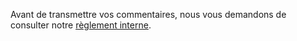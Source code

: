 Avant de transmettre vos commentaires, nous vous demandons de consulter notre [règlement interne](../house-rules.md).

<!--HONumber=Dec16_HO2-->


